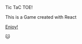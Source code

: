 Tic TaC TOE!

This is a Game created with React

<a href="cesarherr.github.io/tic_tac_toe">Enjoy!</a>


🐱

